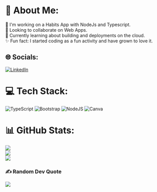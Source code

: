 # 💫 About Me:
👷 I'm working on a Habits App with NodeJs and Typescript.<br>🙋 Looking to collaborate on Web Apps.<br>🧗 Currently learning about building and deployments on the cloud.<br>✨ Fun fact: I started coding as a fun activity and have grown to love it.


## 🌐 Socials:
[![LinkedIn](https://img.shields.io/badge/LinkedIn-%230077B5.svg?logo=linkedin&logoColor=white)](https://linkedin.com/in/www.linkedin.com/in/mark-ndwiga-baa0461b4) <br>

# 💻 Tech Stack:
![TypeScript](https://img.shields.io/badge/typescript-%23007ACC.svg?style=for-the-badge&logo=typescript&logoColor=white) ![Bootstrap](https://img.shields.io/badge/bootstrap-%238511FA.svg?style=for-the-badge&logo=bootstrap&logoColor=white) ![NodeJS](https://img.shields.io/badge/node.js-6DA55F?style=for-the-badge&logo=node.js&logoColor=white) ![Canva](https://img.shields.io/badge/Canva-%2300C4CC.svg?style=for-the-badge&logo=Canva&logoColor=white) <br>

# 📊 GitHub Stats:
![](https://github-readme-stats.vercel.app/api?username=Markide1&theme=dark&hide_border=false&include_all_commits=false&count_private=false)<br/>
![](https://github-readme-streak-stats.herokuapp.com/?user=Markide1&theme=dark&hide_border=false)<br/>
![](https://github-readme-stats.vercel.app/api/top-langs/?username=Markide1&theme=dark&hide_border=false&include_all_commits=false&count_private=false&layout=compact)<br>



### ✍️ Random Dev Quote
![](https://quotes-github-readme.vercel.app/api?type=horizontal&theme=radical)

<!-- Proudly created with GPRM ( https://gprm.itsvg.in ) -->
